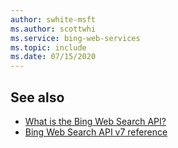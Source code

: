 ```yaml
---
author: swhite-msft
ms.author: scottwhi
ms.service: bing-web-services
ms.topic: include
ms.date: 07/15/2020
---
```


## See also

* [What is the Bing Web Search API?](../articles/cognitive-services/Bing-Web-Search/overview.md)
* [Bing Web Search API v7 reference](https://docs.microsoft.com/rest/api/cognitiveservices/bing-web-api-v7-reference)
